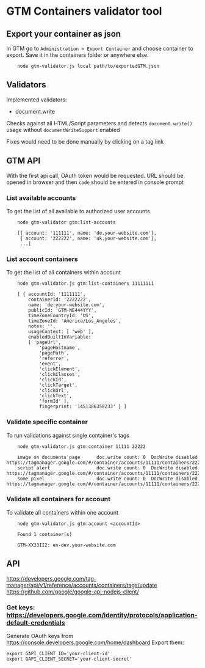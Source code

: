 # GTM Containers validator tool

## Export your container as json

In GTM go to `Administration > Export Container` and choose container to export.
Save it in the containers folder or anywhere else.


        node gtm-validator.js local path/to/exportedGTM.json

## Validators

Implemented validators:
* document.write

Checks against all HTML/Script parameters and detects `document.write()` usage without `documentWriteSupport` enabled

Fixes would need to be done manually by clicking on a tag link


## GTM API

With the first api call, OAuth token would be requested.
URL should be opened in browser and then `code` should be entered in console prompt


### List available accounts

To get the list of all available to authorized user accounts

        node gtm-validator gtm:list-accounts

        [{ account: '111111', name: 'de.your-website.com'},
         { account: '222222', name: 'uk.your-website.com'},
         ...]

### List account containers

To get the list of all containers within account

        node gtm-validator.js gtm:list-containers 11111111

        [ { accountId: '1111111',
            containerId: '2222222',
            name: 'de.your-website.com',
            publicId: 'GTM-NE444YYY',
            timeZoneCountryId: 'US',
            timeZoneId: 'America/Los_Angeles',
            notes: '',
            usageContext: [ 'web' ],
            enabledBuiltInVariable:
            [ 'pageUrl',
                'pageHostname',
                'pagePath',
                'referrer',
                'event',
                'clickElement',
                'clickClasses',
                'clickId',
                'clickTarget',
                'clickUrl',
                'clickText',
                'formId' ],
                fingerprint: '1451386358233' } ]

### Validate specific container

To run validations against single container's tags

        node gtm-validator.js gtm:container 11111 22222

        image on documents page      doc.write count: 0  DocWrite disabled https://tagmanager.google.com/#/container/accounts/11111/containers/222222/tags/5
        script alert                 doc.write count: 0  DocWrite disabled https://tagmanager.google.com/#/container/accounts/11111/containers/222222/tags/7
        some pixel                   doc.write count: 0  DocWrite disabled https://tagmanager.google.com/#/container/accounts/11111/containers/222222/tags/8

### Validate all containers for account

To validate all containers within one account

        node gtm-validator.js gtm:account <accountId>

        Found 1 container(s)

        GTM-XX33II2: en-dev.your-website.com



## API
https://developers.google.com/tag-manager/api/v1/reference/accounts/containers/tags/update
https://github.com/google/google-api-nodejs-client/


### Get keys: https://developers.google.com/identity/protocols/application-default-credentials
Generate OAuth keys from https://console.developers.google.com/home/dashboard
Export them:

    export GAPI_CLIENT_ID='your-client-id'
    export GAPI_CLIENT_SECRET='your-client-secret'

